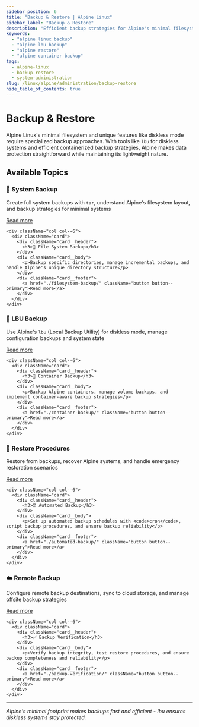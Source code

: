 ```yaml
---
sidebar_position: 6
title: "Backup & Restore | Alpine Linux"
sidebar_label: "Backup & Restore"
description: "Efficient backup strategies for Alpine's minimal filesystem, lbu for diskless setups, and container-aware backup solutions."
keywords:
  - "alpine linux backup"
  - "alpine lbu backup"
  - "alpine restore"
  - "alpine container backup"
tags:
  - alpine-linux
  - backup-restore
  - system-administration
slug: /linux/alpine/administration/backup-restore
hide_table_of_contents: true
---
```


# Backup & Restore

Alpine Linux's minimal filesystem and unique features like diskless mode require specialized backup approaches. With tools like `lbu` for diskless systems and efficient containerized backup strategies, Alpine makes data protection straightforward while maintaining its lightweight nature.

## Available Topics

<div className="container">
  <div className="row">
    <div className="col col--6">
      <div className="card">
        <div className="card__header">
          <h3>💾 System Backup</h3>
        </div>
        <div className="card__body">
          <p>Create full system backups with <code>tar</code>, understand Alpine's filesystem layout, and backup strategies for minimal systems</p>
        </div>
        <div className="card__footer">
          <a href="./system-backup/" className="button button--primary">Read more</a>
        </div>
      </div>
    </div>
    
    <div className="col col--6">
      <div className="card">
        <div className="card__header">
          <h3>📂 File System Backup</h3>
        </div>
        <div className="card__body">
          <p>Backup specific directories, manage incremental backups, and handle Alpine's unique directory structure</p>
        </div>
        <div className="card__footer">
          <a href="./filesystem-backup/" className="button button--primary">Read more</a>
        </div>
      </div>
    </div>
  </div>

  <div className="row">
    <div className="col col--6">
      <div className="card">
        <div className="card__header">
          <h3>🔄 LBU Backup</h3>
        </div>
        <div className="card__body">
          <p>Use Alpine's <code>lbu</code> (Local Backup Utility) for diskless mode, manage configuration backups and system state</p>
        </div>
        <div className="card__footer">
          <a href="./lbu-backup/" className="button button--primary">Read more</a>
        </div>
      </div>
    </div>
    
    <div className="col col--6">
      <div className="card">
        <div className="card__header">
          <h3>🐳 Container Backup</h3>
        </div>
        <div className="card__body">
          <p>Backup Alpine containers, manage volume backups, and implement container-aware backup strategies</p>
        </div>
        <div className="card__footer">
          <a href="./container-backup/" className="button button--primary">Read more</a>
        </div>
      </div>
    </div>
  </div>

  <div className="row">
    <div className="col col--6">
      <div className="card">
        <div className="card__header">
          <h3>🔧 Restore Procedures</h3>
        </div>
        <div className="card__body">
          <p>Restore from backups, recover Alpine systems, and handle emergency restoration scenarios</p>
        </div>
        <div className="card__footer">
          <a href="./restore-procedures/" className="button button--primary">Read more</a>
        </div>
      </div>
    </div>
    
    <div className="col col--6">
      <div className="card">
        <div className="card__header">
          <h3>⏰ Automated Backup</h3>
        </div>
        <div className="card__body">
          <p>Set up automated backup schedules with <code>cron</code>, script backup procedures, and ensure backup reliability</p>
        </div>
        <div className="card__footer">
          <a href="./automated-backup/" className="button button--primary">Read more</a>
        </div>
      </div>
    </div>
  </div>

  <div className="row">
    <div className="col col--6">
      <div className="card">
        <div className="card__header">
          <h3>☁️ Remote Backup</h3>
        </div>
        <div className="card__body">
          <p>Configure remote backup destinations, sync to cloud storage, and manage offsite backup strategies</p>
        </div>
        <div className="card__footer">
          <a href="./remote-backup/" className="button button--primary">Read more</a>
        </div>
      </div>
    </div>
    
    <div className="col col--6">
      <div className="card">
        <div className="card__header">
          <h3>✅ Backup Verification</h3>
        </div>
        <div className="card__body">
          <p>Verify backup integrity, test restore procedures, and ensure backup completeness and reliability</p>
        </div>
        <div className="card__footer">
          <a href="./backup-verification/" className="button button--primary">Read more</a>
        </div>
      </div>
    </div>
  </div>
</div>

---

*Alpine's minimal footprint makes backups fast and efficient - lbu ensures diskless systems stay protected.*